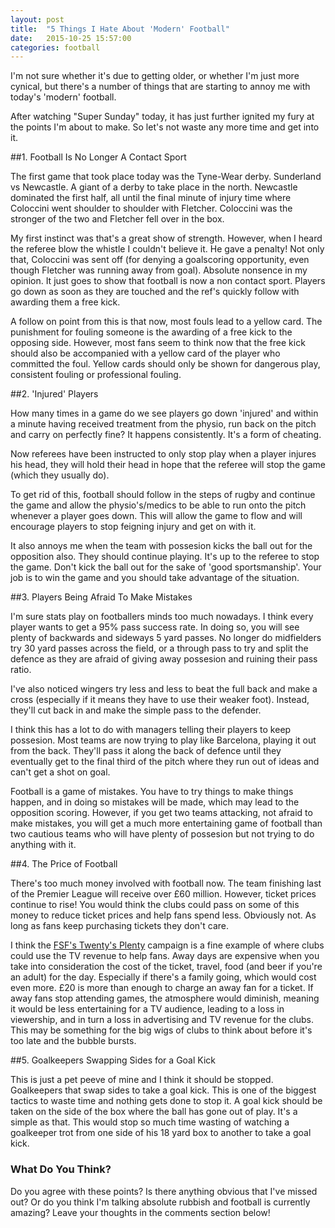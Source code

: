 ```yaml
---
layout: post
title:  "5 Things I Hate About 'Modern' Football"
date:   2015-10-25 15:57:00
categories: football
---
```

I'm not sure whether it's due to getting older, or whether I'm just more cynical, but there's a number of things that are starting to annoy me with today's 'modern' football.

After watching "Super Sunday" today, it has just further ignited my fury at the points I'm about to make. So let's not waste any more time and get into it.

##1. Football Is No Longer A Contact Sport

The first game that took place today was the Tyne-Wear derby. Sunderland vs Newcastle. A giant of a derby to take place in the north. Newcastle dominated the first half, all until the final minute of injury time where Coloccini went shoulder to shoulder with Fletcher. Coloccini was the stronger of the two and Fletcher fell over in the box.

My first instinct was that's a great show of strength. However, when I heard the referee blow the whistle I couldn't believe it. He gave a penalty! Not only that, Coloccini was sent off (for denying a goalscoring opportunity, even though Fletcher was running away from goal). Absolute nonsence in my opinion. It just goes to show that football is now a non contact sport. Players go down as soon as they are touched and the ref's quickly follow with awarding them a free kick.

A follow on point from this is that now, most fouls lead to a yellow card. The punishment for fouling someone is the awarding of a free kick to the opposing side. However, most fans seem to think now that the free kick should also be accompanied with a yellow card of the player who committed the foul. Yellow cards should only be shown for dangerous play, consistent fouling or professional fouling.

##2. 'Injured' Players

How many times in a game do we see players go down 'injured' and within a minute having received treatment from the physio, run back on the pitch and carry on perfectly fine? It happens consistently. It's a form of cheating.

Now referees have been instructed to only stop play when a player injures his head, they will hold their head in hope that the referee will stop the game (which they usually do).

To get rid of this, football should follow in the steps of rugby and continue the game and allow the physio's/medics to be able to run onto the pitch whenever a player goes down. This will allow the game to flow and will encourage players to stop feigning injury and get on with it.

It also annoys me when the team with possesion kicks the ball out for the opposition also. They should continue playing. It's up to the referee to stop the game. Don't kick the ball out for the sake of 'good sportsmanship'. Your job is to win the game and you should take advantage of the situation.

##3. Players Being Afraid To Make Mistakes

I'm sure stats play on footballers minds too much nowadays. I think every player wants to get a 95% pass success rate. In doing so, you will see plenty of backwards and sideways 5 yard passes. No longer do midfielders try 30 yard passes across the field, or a through pass to try and split the defence as they are afraid of giving away possesion and ruining their pass ratio.

I've also noticed wingers try less and less to beat the full back and make a cross (especially if it means they have to use their weaker foot). Instead, they'll cut back in and make the simple pass to the defender.

I think this has a lot to do with managers telling their players to keep possesion. Most teams are now trying to play like Barcelona, playing it out from the back. They'll pass it along the back of defence until they eventually get to the final third of the pitch where they run out of ideas and can't get a shot on goal.

Football is a game of mistakes. You have to try things to make things happen, and in doing so mistakes will be made, which may lead to the opposition scoring. However, if you get two teams attacking, not afraid to make mistakes, you will get a much more entertaining game of football than two cautious teams who will have plenty of possesion but not trying to do anything with it.

##4. The Price of Football

There's too much money involved with football now. The team finishing last of the Premier League will receive over £60 million. However, ticket prices continue to rise! You would think the clubs could pass on some of this money to reduce ticket prices and help fans spend less. Obviously not. As long as fans keep purchasing tickets they don't care.

I think the [FSF's Twenty's Plenty](http://fsf.org.uk/campaigns/away-fans/twentys-plenty/) campaign is a fine example of where clubs could use the TV revenue to help fans. Away days are expensive when you take into consideration the cost of the ticket, travel, food (and beer if you're an adult) for the day. Especially if there's a family going, which would cost even more. £20 is more than enough to charge an away fan for a ticket. If away fans stop attending games, the atmosphere would diminish, meaning it would be less entertaining for a TV audience, leading to a loss in viewership, and in turn a loss in advertising and TV revenue for the clubs. This may be something for the big wigs of clubs to think about before it's too late and the bubble bursts.

##5. Goalkeepers Swapping Sides for a Goal Kick

This is just a pet peeve of mine and I think it should be stopped. Goalkeepers that swap sides to take a goal kick. This is one of the biggest tactics to waste time and nothing gets done to stop it. A goal kick should be taken on the side of the box where the ball has gone out of play. It's a simple as that. This would stop so much time wasting of watching a goalkeeper trot from one side of his 18 yard box to another to take a goal kick.

### What Do You Think?

Do you agree with these points? Is there anything obvious that I've missed out? Or do you think I'm talking absolute rubbish and football is currently amazing? Leave your thoughts in the comments section below!
